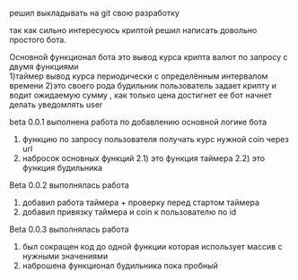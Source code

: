 решил выкладывать на git  свою разработку 

так как сильно интересуюсь криптой решил написать довольно простого бота.

Основной функционал бота  это вывод курса крипта валют по запросу с двумя функциями  
1)таймер вывод курса периодически с определённым интервалом времени 
2)это своего рода будильник пользователь задает крипту и водит ожидаемую сумму , как только цена достигнет ее бот начнет делать уведомлять user 

beta 0.0.1 выполнена работа по добавлению основной логике бота 
1) функцию по запросу пользователя получать курс нужной coin  через url  
2)  набросок основных функций 
    2.1) это функция таймера 
    2.2) это функция будильника  

Beta 0.0.2 выполнялась работа 
1) добавил работа таймера + проверку перед стартом таймера  
2) добавил привязку таймера и coin к пользователю по id


Beta 0.0.3 выполнялась работа 
1) был сокращен код  до одной функции  которая использует массив с нужными значениями 
2) наброшена функционал будильника пока пробный 
